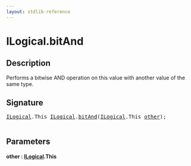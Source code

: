 ```yaml
---
layout: stdlib-reference
---
```


# ILogical\.bitAnd

## Description

Performs a bitwise AND operation on this value with another value of the same type.




## Signature 

<pre>
<a href="../index.html" class="code_type">ILogical</a>.<span class="code_keyword">This</span> <a href="../index.html" class="code_type">ILogical</a>.<a href=".html">bitAnd</a>(<a href="../index.html" class="code_type">ILogical</a>.<span class="code_keyword">This</span> <a href=".html#decl-other" class="code_param">other</a>);

</pre>

## Parameters

####  <a id="decl-other"></a>other  : [ILogical](../index.html)\.This

